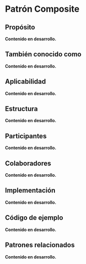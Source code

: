 # Patrón Composite

## Propósito

**Contenido en desarrollo.**

## También conocido como

**Contenido en desarrollo.**

## Aplicabilidad

**Contenido en desarrollo.**

## Estructura

**Contenido en desarrollo.**

## Participantes

**Contenido en desarrollo.**

## Colaboradores

**Contenido en desarrollo.**

## Implementación

**Contenido en desarrollo.**

## Código de ejemplo

**Contenido en desarrollo.**

## Patrones relacionados

**Contenido en desarrollo.**
